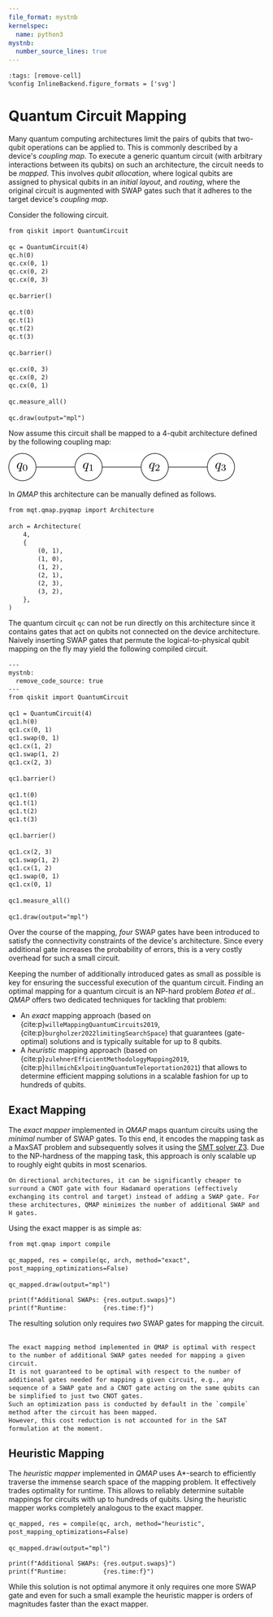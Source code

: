 ```yaml
---
file_format: mystnb
kernelspec:
  name: python3
mystnb:
  number_source_lines: true
---
```


```{code-cell} ipython3
:tags: [remove-cell]
%config InlineBackend.figure_formats = ['svg']
```

<style>.widget-subarea{display:none;} /*hide widgets as they do not work with sphinx*/</style>

# Quantum Circuit Mapping

Many quantum computing architectures limit the pairs of qubits that two-qubit operations can be applied to.
This is commonly described by a device's _coupling map_.
To execute a generic quantum circuit (with arbitrary interactions between its qubits) on such an architecture, the circuit needs to be _mapped_.
This involves _qubit allocation_, where logical qubits are assigned to physical qubits in an _initial layout_, and _routing_, where the original circuit is augmented with SWAP gates such that it adheres to the target device's _coupling map_.

Consider the following circuit.

```{code-cell} ipython3
from qiskit import QuantumCircuit

qc = QuantumCircuit(4)
qc.h(0)
qc.cx(0, 1)
qc.cx(0, 2)
qc.cx(0, 3)

qc.barrier()

qc.t(0)
qc.t(1)
qc.t(2)
qc.t(3)

qc.barrier()

qc.cx(0, 3)
qc.cx(0, 2)
qc.cx(0, 1)

qc.measure_all()

qc.draw(output="mpl")
```

Now assume this circuit shall be mapped to a $4$-qubit architecture defined by the following coupling map:

![Linear 4-qubit Architecture](images/linear_arch.svg)

In _QMAP_ this architecture can be manually defined as follows.

```{code-cell} ipython3
from mqt.qmap.pyqmap import Architecture

arch = Architecture(
    4,
    {
        (0, 1),
        (1, 0),
        (1, 2),
        (2, 1),
        (2, 3),
        (3, 2),
    },
)
```

The quantum circuit `qc` can not be run directly on this architecture since it contains gates that act on qubits not connected on the device architecture.
Naively inserting SWAP gates that permute the logical-to-physical qubit mapping on the fly may yield the following compiled circuit.

```{code-cell} ipython3
---
mystnb:
  remove_code_source: true
---
from qiskit import QuantumCircuit

qc1 = QuantumCircuit(4)
qc1.h(0)
qc1.cx(0, 1)
qc1.swap(0, 1)
qc1.cx(1, 2)
qc1.swap(1, 2)
qc1.cx(2, 3)

qc1.barrier()

qc1.t(0)
qc1.t(1)
qc1.t(2)
qc1.t(3)

qc1.barrier()

qc1.cx(2, 3)
qc1.swap(1, 2)
qc1.cx(1, 2)
qc1.swap(0, 1)
qc1.cx(0, 1)

qc1.measure_all()

qc1.draw(output="mpl")
```

Over the course of the mapping, _four_ SWAP gates have been introduced to satisfy the connectivity constraints of the device's architecture.
Since every additional gate increases the probability of errors, this is a very costly overhead for such a small circuit.

Keeping the number of additionally introduced gates as small as possible is key for ensuring the successful execution of the quantum circuit. Finding an optimal mapping for a quantum circuit is an NP-hard problem <cite data-cite="boteaComplexityQuantumCircuit2018">Botea et al.</cite>.
_QMAP_ offers two dedicated techniques for tackling that problem:

- An _exact_ mapping approach (based on {cite:p}`willeMappingQuantumCircuits2019`, {cite:p}`burgholzer2022limitingSearchSpace`) that guarantees (gate-optimal) solutions and is typically suitable for up to 8 qubits.
- A _heuristic_ mapping approach (based on {cite:p}`zulehnerEfficientMethodologyMapping2019`, {cite:p}`hillmichExlpoitingQuantumTeleportation2021`) that allows to determine efficient mapping solutions in a scalable fashion for up to hundreds of qubits.

## Exact Mapping

The _exact mapper_ implemented in _QMAP_ maps quantum circuits using the _minimal_ number of SWAP gates.
To this end, it encodes the mapping task as a MaxSAT problem and subsequently solves it using the [SMT solver Z3](https://github.com/Z3Prover/z3). Due to the NP-hardness of the mapping task, this approach is only scalable up to roughly eight qubits in most scenarios.

```{note}
On directional architectures, it can be significantly cheaper to surround a CNOT gate with four Hadamard operations (effectively exchanging its control and target) instead of adding a SWAP gate. For these architectures, QMAP minimizes the number of additional SWAP and H gates.
```

Using the exact mapper is as simple as:

```{code-cell} ipython3
from mqt.qmap import compile

qc_mapped, res = compile(qc, arch, method="exact", post_mapping_optimizations=False)

qc_mapped.draw(output="mpl")
```

```{code-cell} ipython3
print(f"Additional SWAPs: {res.output.swaps}")
print(f"Runtime:          {res.time:f}")
```

The resulting solution only requires _two_ SWAP gates for mapping the circuit.

```{note}

The exact mapping method implemented in QMAP is optimal with respect to the number of additional SWAP gates needed for mapping a given circuit.
It is not guaranteed to be optimal with respect to the number of additional gates needed for mapping a given circuit, e.g., any sequence of a SWAP gate and a CNOT gate acting on the same qubits can be simplified to just two CNOT gates.
Such an optimization pass is conducted by default in the `compile` method after the circuit has been mapped.
However, this cost reduction is not accounted for in the SAT formulation at the moment.
```

## Heuristic Mapping

The _heuristic mapper_ implemented in _QMAP_ uses A\*-search to efficiently traverse the immense search space of the mapping problem.
It effectively trades optimality for runtime.
This allows to reliably determine suitable mappings for circuits with up to hundreds of qubits.
Using the heuristic mapper works completely analogous to the exact mapper.

```{code-cell} ipython3
qc_mapped, res = compile(qc, arch, method="heuristic", post_mapping_optimizations=False)

qc_mapped.draw(output="mpl")
```

```{code-cell} ipython3
print(f"Additional SWAPs: {res.output.swaps}")
print(f"Runtime:          {res.time:f}")
```

While this solution is not optimal anymore it only requires one more SWAP gate and even for such a small example the heuristic mapper is orders of magnitudes faster than the exact mapper.
